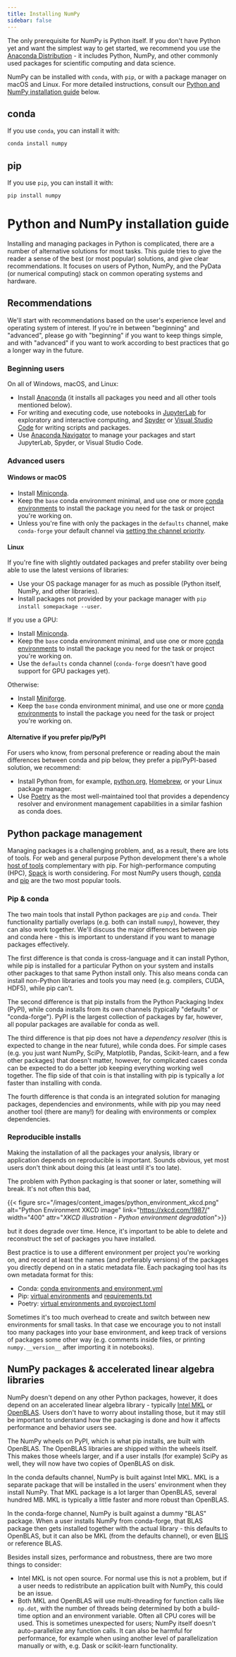 ```yaml
---
title: Installing NumPy
sidebar: false
---
```


The only prerequisite for NumPy is Python itself. If you don't have Python yet and want the simplest way to get started, we recommend you use the [Anaconda Distribution](https://www.anaconda.com/distribution) - it includes Python, NumPy, and other commonly used packages for scientific computing and data science.

NumPy can be installed with `conda`, with `pip`, or with a package manager on macOS and Linux. For more detailed instructions, consult our [Python and NumPy installation guide](#python-numpy-install-guide) below.

## conda

If you use `conda`, you can install it with:

```bash
conda install numpy
```

## pip

If you use `pip`, you can install it with:

```bash
pip install numpy
```

<a name="python-numpy-install-guide"></a>
# Python and NumPy installation guide

Installing and managing packages in Python is complicated, there are a
number of alternative solutions for most tasks. This guide tries to give the
reader a sense of the best (or most popular) solutions, and give clear
recommendations. It focuses on users of Python, NumPy, and the PyData (or
numerical computing) stack on common operating systems and hardware.

## Recommendations

We'll start with recommendations based on the user's experience level and
operating system of interest. If you're in between "beginning" and "advanced",
please go with "beginning" if you want to keep things simple, and with
"advanced" if you want to work according to best practices that go a longer way
in the future.

### Beginning users

On all of Windows, macOS, and Linux:

- Install [Anaconda](https://www.anaconda.com/distribution/) (it installs all
  packages you need and all other tools mentioned below).
- For writing and executing code, use notebooks in
  [JupyterLab](https://jupyterlab.readthedocs.io/en/stable/index.html) for
  exploratory and interactive computing, and
  [Spyder](https://www.spyder-ide.org/) or [Visual Studio Code](https://code.visualstudio.com/)
  for writing scripts and packages.
- Use [Anaconda Navigator](https://docs.anaconda.com/anaconda/navigator/) to
  manage your packages and start JupyterLab, Spyder, or Visual Studio Code.


### Advanced users

#### Windows or macOS

- Install [Miniconda](https://docs.conda.io/en/latest/miniconda.html).
- Keep the `base` conda environment minimal, and use one or more
  [conda environments](https://docs.conda.io/projects/conda/en/latest/user-guide/tasks/manage-environments.html#)
  to install the package you need for the task or project you're working on.
- Unless you're fine with only the packages in the `defaults` channel, make `conda-forge`
  your default channel via [setting the channel priority](https://conda-forge.org/docs/user/introduction.html#how-can-i-install-packages-from-conda-forge).


#### Linux

If you're fine with slightly outdated packages and prefer stability over being
able to use the latest versions of libraries:
- Use your OS package manager for as much as possible (Python itself, NumPy, and
  other libraries).
- Install packages not provided by your package manager with `pip install somepackage --user`.

If you use a GPU:
- Install [Miniconda](https://docs.conda.io/en/latest/miniconda.html).
- Keep the `base` conda environment minimal, and use one or more
  [conda environments](https://docs.conda.io/projects/conda/en/latest/user-guide/tasks/manage-environments.html#)
  to install the package you need for the task or project you're working on.
- Use the `defaults` conda channel (`conda-forge` doesn't have good support for
  GPU packages yet).

Otherwise:
- Install [Miniforge](https://github.com/conda-forge/miniforge).
- Keep the `base` conda environment minimal, and use one or more
  [conda environments](https://docs.conda.io/projects/conda/en/latest/user-guide/tasks/manage-environments.html#)
  to install the package you need for the task or project you're working on.


#### Alternative if you prefer pip/PyPI

For users who know, from personal preference or reading about the main
differences between conda and pip below, they prefer a pip/PyPI-based solution,
we recommend:
- Install Python from, for example, [python.org](https://www.python.org/downloads/),
  [Homebrew](https://brew.sh/), or your Linux package manager.
- Use [Poetry](https://python-poetry.org/) as the most well-maintained tool
  that provides a dependency resolver and environment management capabilities
  in a similar fashion as conda does.


## Python package management

Managing packages is a challenging problem, and, as a result, there are lots of
tools. For web and general purpose Python development there's a whole
[host of tools](https://packaging.python.org/guides/tool-recommendations/)
complementary with pip. For high-performance computing (HPC),
[Spack](https://github.com/spack/spack) is worth considering. For most NumPy
users though, [conda](https://conda.io/en/latest/) and
[pip](https://pip.pypa.io/en/stable/) are the two most popular tools.


### Pip & conda

The two main tools that install Python packages are `pip` and `conda`. Their
functionality partially overlaps (e.g. both can install `numpy`), however, they
can also work together. We'll discuss the major differences between pip and
conda here - this is important to understand if you want to manage packages
effectively.

The first difference is that conda is cross-language and it can install Python,
while pip is installed for a particular Python on your system and installs other
packages to that same Python install only. This also means conda can install
non-Python libraries and tools you may need (e.g. compilers, CUDA, HDF5), while
pip can't.

The second difference is that pip installs from the Python Packaging Index
(PyPI), while conda installs from its own channels (typically "defaults" or
"conda-forge"). PyPI is the largest collection of packages by far, however, all
popular packages are available for conda as well.

The third difference is that pip does not have a _dependency resolver_ (this is
expected to change in the near future), while conda does. For simple cases (e.g.
you just want NumPy, SciPy, Matplotlib, Pandas, Scikit-learn, and a few other
packages) that doesn't matter, however, for complicated cases conda can be
expected to do a better job keeping everything working well together. The flip
side of that coin is that installing with pip is typically a _lot_ faster than
installing with conda.

The fourth difference is that conda is an integrated solution for managing
packages, dependencies and environments, while with pip you may need another
tool (there are many!) for dealing with environments or complex dependencies.


### Reproducible installs

Making the installation of all the packages your analysis, library or
application depends on reproducible is important. Sounds obvious, yet most
users don't think about doing this (at least until it's too late).

The problem with Python packaging is that sooner or later, something will
break. It's not often this bad,

{{< figure src="/images/content_images/python_environment_xkcd.png"
           alt="Python Environment XKCD image"
           link="https://xkcd.com/1987/"
           width="400"
           attr="_XKCD illustration - Python environment degradation_">}}

but it does degrade over time. Hence, it's important to be able to delete and
reconstruct the set of packages you have installed.

Best practice is to use a different environment per project you're working on,
and record at least the names (and preferably versions) of the packages you
directly depend on in a static metadata file. Each packaging tool has its own
metadata format for this:
- Conda: [conda environments and environment.yml](https://docs.conda.io/projects/conda/en/latest/user-guide/tasks/manage-environments.html#)
- Pip: [virtual environments](https://docs.python.org/3/tutorial/venv.html) and
  [requirements.txt](https://pip.readthedocs.io/en/latest/user_guide/#requirements-files)
- Poetry: [virtual environments and pyproject.toml](https://python-poetry.org/docs/basic-usage/)

Sometimes it's too much overhead to create and switch between new environments
for small tasks. In that case we encourage you to not install too many packages
into your base environment, and keep track of versions of packages some other
way (e.g. comments inside files, or printing `numpy.__version__` after
importing it in notebooks).


## NumPy packages & accelerated linear algebra libraries

NumPy doesn't depend on any other Python packages, however, it does depend on an
accelerated linear algebra library - typically
[Intel MKL](https://software.intel.com/en-us/mkl) or
[OpenBLAS](https://www.openblas.net/). Users don't have to worry about
installing those, but it may still be important to understand how the packaging
is done and how it affects performance and behavior users see.

The NumPy wheels on PyPI, which is what pip installs, are built with OpenBLAS.
The OpenBLAS libraries are shipped within the wheels itself. This makes those
wheels larger, and if a user installs (for example) SciPy as well, they will
now have two copies of OpenBLAS on disk.

In the conda defaults channel, NumPy is built against Intel MKL. MKL is a
separate package that will be installed in the users' environment when they
install NumPy. That MKL package is a lot larger than OpenBLAS, several hundred
MB. MKL is typically a little faster and more robust than OpenBLAS.

In the conda-forge channel, NumPy is built against a dummy "BLAS" package. When
a user installs NumPy from conda-forge, that BLAS package then gets installed
together with the actual library - this defaults to OpenBLAS, but it can also
be MKL (from the defaults channel), or even
[BLIS](https://github.com/flame/blis) or reference BLAS.

Besides install sizes, performance and robustness, there are two more things to
consider:
- Intel MKL is not open source. For normal use this is not a problem, but if
  a user needs to redistribute an application built with NumPy, this could be
  an issue.
- Both MKL and OpenBLAS will use multi-threading for function calls like
  `np.dot`, with the number of threads being determined by both a build-time
  option and an environment variable. Often all CPU cores will be used. This is
  sometimes unexpected for users; NumPy itself doesn't auto-parallelize any
  function calls. It can also be harmful for performance, for example when
  using another level of parallelization manually or with, e.g. Dask or
  scikit-learn functionality.

